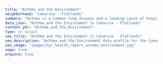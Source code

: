 ```yaml
---
title: "Asthma and the Environment"
neighborhood: "Canarsie - Flatlands"
summary: "Asthma is a common lung disease and a leading cause of hospitalizations for children under 15 years old. This report provides a summary of asthma indicators by neighborhood. It also describes housing and neighborhood characteristics that can make asthma worse."
data_json: "Asthma and the Environment in Canarsie - Flatlands"
content_yml: "Asthma_and_the_Environment"
type: nr-output
seo_title: "Asthma and the Environment in Canarsie - Flatlands"
seo_description: "Asthma and the Environment data profile for the Canarsie - Flatlands neighborhood of NYC."
seo_image: "images/nyc_health_report_asthma_environment.jpg"
vega: true
arquero: true
---
```

